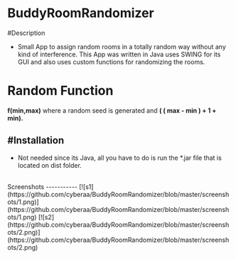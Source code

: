 # BuddyRoomRandomizer
#Description
 - Small App to assign random rooms in a totally random way without any kind of interference. This App was written in Java uses SWING for its GUI and also uses custom functions for randomizing the rooms.

# Random Function

<strong> f(min,max)</strong> where a random seed is generated and <strong>( ( max - min ) + 1 + min).</strong>

#Installation
------------
 - Not needed since its Java, all you have to do is run the *.jar file that is located on dist folder.

<br />
Screenshots
-----------
[![s1](https://github.com/cyberaa/BuddyRoomRandomizer/blob/master/screenshots/1.png)](https://github.com/cyberaa/BuddyRoomRandomizer/blob/master/screenshots/1.png)
[![s2](https://github.com/cyberaa/BuddyRoomRandomizer/blob/master/screenshots/2.png)](https://github.com/cyberaa/BuddyRoomRandomizer/blob/master/screenshots/2.png)
